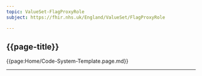 ```yaml
---
topic: ValueSet-FlagProxyRole
subject: https://fhir.nhs.uk/England/ValueSet/FlagProxyRole

---
```

## {{page-title}}

{{page:Home/Code-System-Template.page.md}}

---

